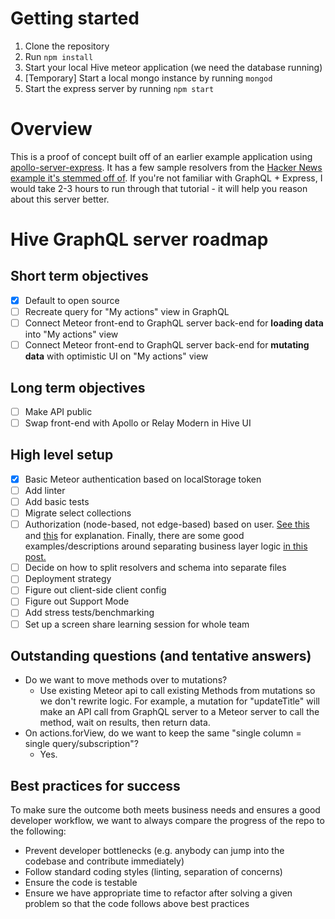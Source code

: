 # Getting started
1. Clone the repository
2. Run `npm install`
3. Start your local Hive meteor application (we need the database running)
4. [Temporary] Start a local mongo instance by running `mongod`
5. Start the express server by running `npm start`

# Overview
This is a proof of concept built off of an earlier example application using [apollo-server-express](https://github.com/apollographql/apollo-server). It has a few sample resolvers from the [Hacker News example it's stemmed off of](https://www.howtographql.com/graphql-js/1-getting-started/). If you're not familiar with GraphQL + Express, I would take 2-3 hours to run through that tutorial - it will help you reason about this server better.

# Hive GraphQL server roadmap

## Short term objectives
- [x] Default to open source
- [ ] Recreate query for "My actions" view in GraphQL
- [ ] Connect Meteor front-end to GraphQL server back-end for **loading data** into "My actions" view
- [ ] Connect Meteor front-end to GraphQL server back-end for **mutating data** with optimistic UI on "My actions" view

## Long term objectives
- [ ] Make API public
- [ ] Swap front-end with Apollo or Relay Modern in Hive UI

## High level setup
- [x] Basic Meteor authentication based on localStorage token
- [ ] Add linter
- [ ] Add basic tests
- [ ] Migrate select collections
- [ ] Authorization (node-based, not edge-based) based on user. [See this](https://dev-blog.apollodata.com/auth-in-graphql-part-2-c6441bcc4302) and [this](http://graphql.org/learn/authorization/) for explanation. Finally, there are some good examples/descriptions around separating business layer logic [in this post.](https://medium.com/@simontucker/building-chatty-part-7-authentication-in-graphql-cd37770e5ab3)
- [ ] Decide on how to split resolvers and schema into separate files
- [ ] Deployment strategy
- [ ] Figure out client-side client config
- [ ] Figure out Support Mode
- [ ] Add stress tests/benchmarking
- [ ] Set up a screen share learning session for whole team

## Outstanding questions (and tentative answers)
- Do we want to move methods over to mutations?
  - Use existing Meteor api to call existing Methods from mutations so we don't rewrite logic. For example, a mutation for "updateTitle" will make an API call from GraphQL server to a Meteor server to call the method, wait on results, then return data.
- On actions.forView, do we want to keep the same "single column = single query/subscription"?
  - Yes.

## Best practices for success
To make sure the outcome both meets business needs and ensures a good developer workflow, we want to always compare the progress of the repo to the following:

- Prevent developer bottlenecks (e.g. anybody can jump into the codebase and contribute immediately)
- Follow standard coding styles (linting, separation of concerns)
- Ensure the code is testable
- Ensure we have appropriate time to refactor after solving a given problem so that the code follows above best practices
